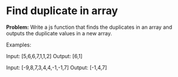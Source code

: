 # Find duplicate in array

**Problem:** Write a js function that finds the duplicates in an array and outputs the duplicate values in a new array.

Examples:

Input: [5,6,6,7,1,1,2] Output: [6,1]

Input: [-9,8,7,3,4,4,-1,-1,7] Output: [-1,4,7]
